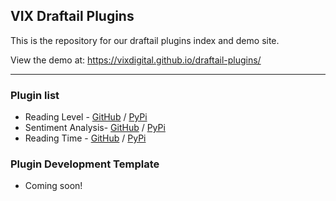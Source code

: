 ## VIX Draftail Plugins
  
This is the repository for our draftail plugins index and demo site.
  
View the demo at: https://vixdigital.github.io/draftail-plugins/

---

### Plugin list
- Reading Level - [GitHub](http://github.com/vixdigital/wagtail-readinglevel) / [PyPi](https://pypi.org/project/wagtail-readinglevel/)
- Sentiment Analysis- [GitHub](http://github.com/vixdigital/wagtail-sentiment) / [PyPi](https://pypi.org/project/wagtail-sentiment/)
- Reading Time - [GitHub](https://github.com/vixdigital/wagtail-reading-time) / [PyPi](https://pypi.org/project/wagtail-readingtime/)

### Plugin Development Template
- Coming soon!